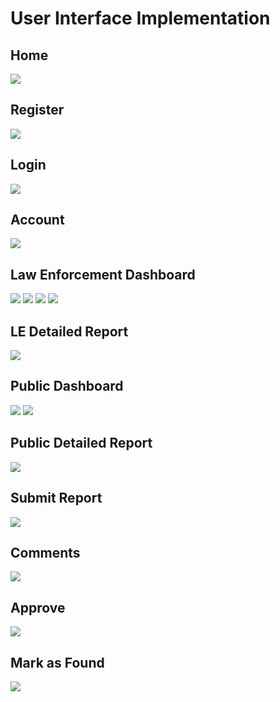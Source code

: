 # User Interface Implementation  

## Home  
![](media/home.png)  
  
## Register  
![](media/register.png)
## Login  
![](media/login.png)
## Account
![](media/account.png)
## Law Enforcement Dashboard  
![](media/le-dash1.png)
![](media/le-dash2.png)
![](media/le-dash3.png)
![](media/le-dash4.png)
## LE Detailed Report  
![](media/le-report.png)
## Public Dashboard  
![](media/public-dash1.png)
![](media/public-dash2.png)
## Public Detailed Report  
![](media/report-public.png)
## Submit Report
![](media/submit.png)
## Comments  
![](media/comments.png)
## Approve  
![](media/approve.png)
## Mark as Found
![](media/found.png)
